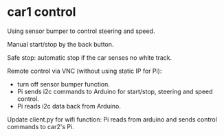 # car1 control

Using sensor bumper to control steering and speed.

Manual start/stop by the back button.

Safe stop: automatic stop if the car senses no white track.

Remote control via VNC (without using static IP for Pi): 
+ turn off sensor bumper function.
+ Pi sends i2c commands to Arduino for start/stop, steering and speed control.
+ Pi reads i2c data back from Arduino.

Update client.py for wifi function: Pi reads from arduino and sends control commands to car2's Pi.



